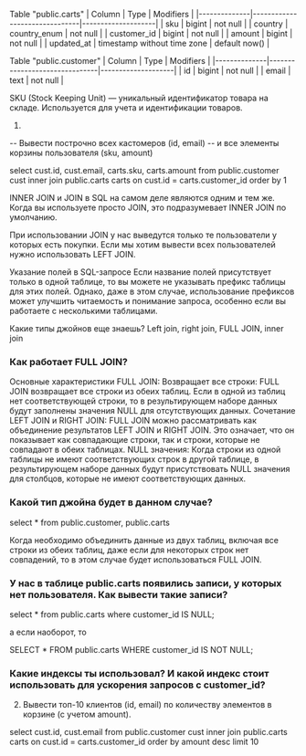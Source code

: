 Table "public.carts"
| Column       | Type                          | Modifiers          |
|--------------|-------------------------------|--------------------|
| sku          | bigint                        | not null           |
| country      | country_enum                  | not null           |
| customer_id  | bigint                        | not null           |
| amount       | bigint                        | not null           |
| updated_at   | timestamp without time zone   | default now()      |

Table "public.customer"
| Column       | Type                          | Modifiers          |
|--------------|-------------------------------|--------------------|
| id           | bigint                        | not null           |
| email        | text                          | not null           |

SKU (Stock Keeping Unit) — уникальный идентификатор товара на складе. Используется для учета и идентификации товаров.

1) 
-- Вывести построчно всех кастомеров (id, email)
-- и все элементы корзины пользователя (sku, amount)

select cust.id, cust.email, carts.sku, carts.amount
from public.customer cust
inner join public.carts carts on cust.id = carts.customer_id
order by 1

INNER JOIN и JOIN в SQL на самом деле являются одним и тем же. Когда вы используете просто JOIN, это подразумевает INNER JOIN по умолчанию. 

При использовании JOIN у нас выведутся только те пользователи у которых есть покупки.
Если мы хотим вывести всех пользователей нужно использовать LEFT JOIN.

Указание полей в SQL-запросе
Если название полей присутствует только в одной таблице, то вы можете не указывать префикс таблицы для этих полей. Однако, даже в этом случае, использование префиксов может улучшить читаемость и понимание запроса, особенно если вы работаете с несколькими таблицами.

Какие типы джойнов еще знаешь?
Left join, right join, FULL JOIN, inner join

### Как работает FULL JOIN?

Основные характеристики FULL JOIN:
Возвращает все строки:
FULL JOIN возвращает все строки из обеих таблиц. Если в одной из таблиц нет соответствующей строки, то в результирующем наборе данных будут заполнены значения NULL для отсутствующих данных.
Сочетание LEFT JOIN и RIGHT JOIN:
FULL JOIN можно рассматривать как объединение результатов LEFT JOIN и RIGHT JOIN. Это означает, что он показывает как совпадающие строки, так и строки, которые не совпадают в обеих таблицах.
NULL значения:
Когда строки из одной таблицы не имеют соответствующих строк в другой таблице, в результирующем наборе данных будут присутствовать NULL значения для столбцов, которые не имеют соответствующих данных.

### Какой тип джойна будет в данном случае?
select *
from public.customer, public.carts

Когда необходимо объединить данные из двух таблиц, включая все строки из обеих таблиц, даже если для некоторых строк нет совпадений, то в этом случае будет использоваться FULL JOIN.

### У нас в таблице public.carts появились записи, у которых нет пользователя. Как вывести такие записи?

select *
from public.carts
where customer_id IS NULL;

а если наоборот, то

SELECT *
FROM public.carts
WHERE customer_id IS NOT NULL;

### Какие индексы ты использовал? И какой индекс стоит использовать для ускорения запросов с customer_id?

2) Вывести топ-10 клиентов (id, email) по количеству элементов в корзине (с учетом amount).

select cust.id, cust.email
from public.customer cust
inner join public.carts carts on cust.id = carts.customer_id
order by amount desc
limit 10



